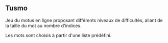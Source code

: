 ## Tusmo

Jeu du motus en ligne proposant différents niveaux de difficultés, allant de la taille du mot au nombre d'indices.

Les mots sont choisis à partir d'une liste prédéfini.